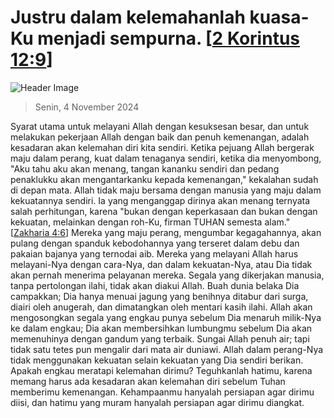 
# Justru dalam kelemahanlah kuasa-Ku menjadi sempurna. [[2 Korintus 12:9](http://alkitab.sabda.org/?2%20Korintus%2012:9)]

![Header Image](https://alkitab.app/slice/sunrise.jpg)

> Senin, 4 November 2024

Syarat utama untuk melayani Allah dengan kesuksesan besar, dan untuk melakukan pekerjaan Allah dengan baik dan penuh kemenangan, adalah kesadaran akan kelemahan diri kita sendiri. Ketika pejuang Allah bergerak maju dalam perang, kuat dalam tenaganya sendiri, ketika dia menyombong, "Aku tahu aku akan menang, tangan kananku sendiri dan pedang penaklukku akan mengantarkanku kepada kemenangan," kekalahan sudah di depan mata. Allah tidak maju bersama dengan manusia yang maju dalam kekuatannya sendiri. Ia yang menganggap dirinya akan menang ternyata salah perhitungan, karena "bukan dengan keperkasaan dan bukan dengan kekuatan, melainkan dengan roh-Ku, firman TUHAN semesta alam." [[Zakharia 4:6](http://alkitab.sabda.org/?Zakharia%204:6)] Mereka yang maju perang, mengumbar kegagahannya, akan pulang dengan spanduk kebodohannya yang terseret dalam debu dan pakaian bajanya yang ternodai aib. Mereka yang melayani Allah harus melayani-Nya dengan cara-Nya, dan dalam kekuatan-Nya, atau Dia tidak akan pernah menerima pelayanan mereka. Segala yang dikerjakan manusia, tanpa pertolongan ilahi, tidak akan diakui Allah. Buah dunia belaka Dia campakkan; Dia hanya menuai jagung yang benihnya ditabur dari surga, diairi oleh anugerah, dan dimatangkan oleh mentari kasih ilahi. Allah akan mengosongkan segala yang engkau punya sebelum Dia menaruh milik-Nya ke dalam engkau; Dia akan membersihkan lumbungmu sebelum Dia akan memenuhinya dengan gandum yang terbaik. Sungai Allah penuh air; tapi tidak satu tetes pun mengalir dari mata air duniawi. Allah dalam perang-Nya tidak menggunakan kekuatan selain kekuatan yang Dia sendiri berikan. Apakah engkau meratapi kelemahan dirimu? Teguhkanlah hatimu, karena memang harus ada kesadaran akan kelemahan diri sebelum Tuhan memberimu kemenangan. Kehampaanmu hanyalah persiapan agar dirimu diisi, dan hatimu yang muram hanyalah persiapan agar dirimu diangkat.
    